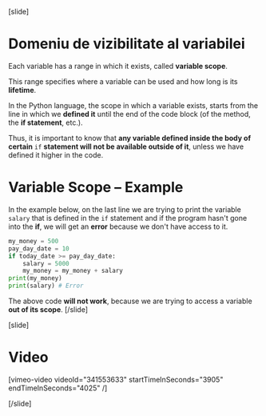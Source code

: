 [slide]
# Domeniu de vizibilitate al variabilei

Each variable has a range in which it exists, called **variable scope**. 

This range specifies where a variable can be used and how long is its **lifetime**. 

In the Python language, the scope in which a variable exists, starts from the line in which we **defined it** until the end of the code block (of the method, the **if statement**, etc.).

Thus, it is important to know that **any variable defined inside the body of certain** `if` **statement will not be available outside of it**, unless we have defined it higher in the code.

# Variable Scope – Example
In the example below, on the last line we are trying to print the variable `salary` that is defined in the `if` statement and if the program hasn't gone into the **if**, we will get an **error** because we don't have access to it.

```py
my_money = 500
pay_day_date = 10
if today_date >= pay_day_date:
    salary = 5000
    my_money = my_money + salary
print(my_money) 
print(salary) # Error
```

The above code **will not work**, because we are trying to access a variable **out of its scope**.
[/slide]

[slide]
# Video

[vimeo-video videoId="341553633" startTimeInSeconds="3905" endTimeInSeconds="4025" /]

[/slide]